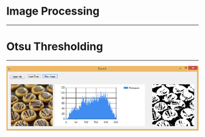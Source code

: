 ﻿  
# Image Processing
-----------------------------------------------------------

# Otsu Thresholding

-----------------------------------------------------------

![Alt text](/screenshots/otsu.png "OnOffButton")


 
